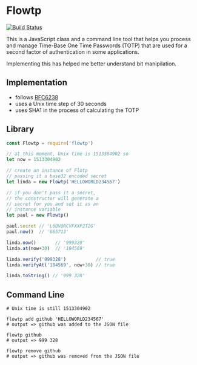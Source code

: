 # Flowtp

[![Build Status](https://travis-ci.org/braden337/flowtp.svg?branch=master)](https://travis-ci.org/braden337/flowtp)

This is a JavaScript class and a command line tool that helps you process and
manage Time-Base One Time Passwords (TOTP) that are used for a second factor of
authentication in some applications.

Implementing this has helped me better understand bit manipilation.

## Implementation

- follows [RFC6238](https://tools.ietf.org/html/rfc6238)
- uses a Unix time step of 30 seconds
- uses SHA1 in the process of calculating the TOTP

## Library

```javascript
const Flowtp = require('flowtp')

// at this moment, Unix time is 1513304902 so
let now = 1513304902

// create an instance of Flotp
// passing it a base32 encoded secret
let linda = new Flowtp('HELLOWORLD234567')

// if you don't pass it a secret,
// the constructor will generate a
// secret for you and set it as an
// instance variable
let paul = new Flowtp()

paul.secret // 'L6QVQRCVFXXP2T2G'
paul.now()  // '665713'

linda.now()       // '999328'
linda.at(now+30)  // '184569'

linda.verify('999328')           // true
linda.verifyAt('184569', now+30) // true

linda.toString() // '999 328'
```

## Command Line

```shell
# Unix time is still 1513304902

flowtp add github 'HELLOWORLD234567'
# output => github was added to the JSON file

flowtp github
# output => 999 328

flowtp remove github
# output => github was removed from the JSON file 
```